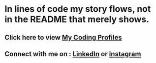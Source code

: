 # In lines of code my story flows, not in the README that merely shows.

## Click here to view [My Coding Profiles](https://codolio.com/profile/chinturai)

## Connect with me on : [LinkedIn](www.linkedin.com/in/chinturai) or  [Instagram](https://www.instagram.com/iamchinturai/)


